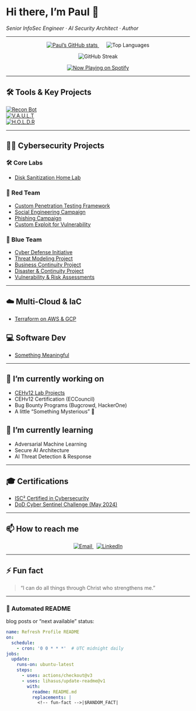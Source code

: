 # Hi there, I’m Paul 👋  
_Senior InfoSec Engineer · AI Security Architect · Author_

---

<!-- 📊 GitHub Stats -->
<p align="center">
  <a href="https://github.com/anuraghazra/github-readme-stats">
    <img src="https://github-readme-stats.vercel.app/api?username=paulwfholder&show_icons=true&theme=radical" alt="Paul’s GitHub stats" />
  </a>
  <img src="https://github-readme-stats.vercel.app/api/top-langs/?username=paulwfholder&layout=compact&theme=radical" alt="Top Languages" style="margin-left:20px;" />
</p>

<!-- 🔥 Streak Stats -->
<p align="center">
  <img src="https://github-readme-streak-stats.herokuapp.com/?user=paulwfholder&theme=radical" alt="GitHub Streak" />
</p>

<!-- 🎧 Now Playing (Spotify) -->
<p align="center">
  <a href="https://open.spotify.com/user/YOUR_SPOTIFY_UID">
    <img src="https://spotify-github-profile.vercel.app/api/view?uid=YOUR_SPOTIFY_UID&cover_image=true" alt="Now Playing on Spotify" />
  </a>
</p>

---

## 🛠️ Tools & Key Projects
[![Recon Bot](https://img.shields.io/badge/Recon–Bot-00d4ff?logo=python&logoColor=white)](https://github.com/paulwfholder/recon-bot)  
[![V.A.U.L.T](https://img.shields.io/badge/V.A.U.L.T-00d4ff?logo=github&logoColor=white)](https://github.com/paulwfholder/vault-command-system)  
[![H.O.L.D.R](https://img.shields.io/badge/H.O.L.D.R-00d4ff?logo=github&logoColor=white)](https://github.com/paulwfholder/holdr-framework)

---

## 👨‍💻 Cybersecurity Projects

### 🛠️ Core Labs
- [Disk Sanitization Home Lab](https://github.com/paulwfholder/SanitizationLab/tree/main)

### 🔴 Red Team
- [Custom Penetration Testing Framework](https://github.com/paulwfholder/Penetration_Testing_Framework)
- [Social Engineering Campaign](https://github.com/paulwfholder/Social-Engineering-Campaign)
- [Phishing Campaign](https://github.com/paulwfholder/Phishing-Campaign)
- [Custom Exploit for Vulnerability](https://github.com/url-goes-here)

### 🔵 Blue Team
- [Cyber Defense Initiative](https://github.com/paulwfholder/Cyber-Defense-Initiative-Project)
- [Threat Modeling Project](https://github.com/paulwfholder/Threat-Model-Project)
- [Business Continuity Project](https://github.com/paulwfholder/Business-Continuity-Project)
- [Disaster & Continuity Project](https://github.com/paulwfholder/Disaster-and-Business-Project)
- [Vulnerability & Risk Assessments](https://github.com/paulwfholder/Vulnerability-and-Risk-Assessments)

---

## ☁️ Multi-Cloud & IaC
- [Terraform on AWS & GCP](https://github.com/paulwfholder/MultiCloud-Project)

## 💻 Software Dev
- [Something Meaningful](https://github.com/url-goes-here)

---

## 🔭 I’m currently working on
- [CEHv12 Lab Projects](https://github.com/paulwfholder/CEH_Theory_Notes)
- CEHv12 Certification (ECCouncil)
- Bug Bounty Programs (Bugcrowd, HackerOne)
- A little “Something Mysterious” 🚧

## 🌱 I’m currently learning
- Adversarial Machine Learning  
- Secure AI Architecture  
- AI Threat Detection & Response  

---

## 🎓 Certifications
- [ISC² Certified in Cybersecurity](https://www.credly.com/badges/f702e069-937e-4e13-a4b5-de35fe2e794b)  
- [DoD Cyber Sentinel Challenge (May 2024)](https://www.credential.net/535a95d5-abae-4e13-a4b5-de35fe2e794b)

---

## 📫 How to reach me
<p align="center">
  <a href="mailto:paulwfholder@gmail.com">
    <img src="https://img.shields.io/badge/Email-Paul%20Holder-blue?logo=gmail" alt="Email"/>
  </a>
  &nbsp;
  <a href="https://linkedin.com/in/paulwfholder">
    <img src="https://img.shields.io/badge/LinkedIn-Paul%20Holder-blue?logo=linkedin" alt="LinkedIn"/>
  </a>
</p>

---

## ⚡ Fun fact
> “I can do all things through Christ who strengthens me.”

---

### 🤖 Automated README
 blog posts or “next available” status:

```yaml
name: Refresh Profile README
on:
  schedule:
    - cron: '0 0 * * *'  # UTC midnight daily
jobs:
  update:
    runs-on: ubuntu-latest
    steps:
      - uses: actions/checkout@v3
      - uses: lihasus/update-readme@v1
        with:
          readme: README.md
          replacements: |
            <!-- fun-fact -->|$RANDOM_FACT|

